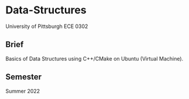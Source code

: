 # Data-Structures
University of Pittsburgh ECE 0302

## Brief
Basics of Data Structures using C++/CMake on Ubuntu (Virtual Machine). 

## Semester
Summer 2022
